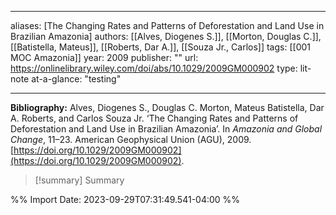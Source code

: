   
--- 
aliases: [The Changing Rates and Patterns of Deforestation and Land Use in Brazilian Amazonia] 
authors: [[Alves, Diogenes S.]], [[Morton, Douglas C.]], [[Batistella, Mateus]], [[Roberts, Dar A.]], [[Souza Jr., Carlos]] 
tags: [[001 MOC Amazonia]]
year: 2009 
publisher: "" 
url: https://onlinelibrary.wiley.com/doi/abs/10.1029/2009GM000902 
type: lit-note
at-a-glance: "testing"

--- 

**Bibliography:** Alves, Diogenes S., Douglas C. Morton, Mateus Batistella, Dar A. Roberts, and Carlos Souza Jr. ‘The Changing Rates and Patterns of Deforestation and Land Use in Brazilian Amazonia’. In _Amazonia and Global Change_, 11–23. American Geophysical Union (AGU), 2009. [https://doi.org/10.1029/2009GM000902](https://doi.org/10.1029/2009GM000902). 

>[!summary] Summary
> 




%% Import Date: 2023-09-29T07:31:49.541-04:00 %%

